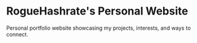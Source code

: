 # RogueHashrate's Personal Website

Personal portfolio website showcasing my projects, interests, and ways to connect.
